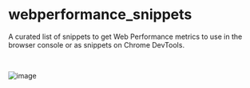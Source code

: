 # webperformance_snippets
A curated list of snippets to get Web Performance metrics to use in the browser console or as snippets on Chrome DevTools.


<!--GFM  Markdown and WYSIWYG Editor - Productive and Extensible-->
<br>

![image](https://github.com/B2-krunalrana/webperformance_snippets/assets/90046525/1f934342-ad47-4372-b242-a6b992ff618e)


